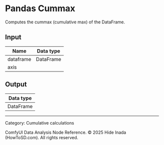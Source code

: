 # Pandas Cummax
Computes the cummax (cumulative max) of the DataFrame.

## Input
| Name | Data type |
|---|---|
| dataframe | DataFrame |
| axis |  |

## Output
| Data type |
|---|
| DataFrame |

<HR>
Category: Cumulative calculations

ComfyUI Data Analysis Node Reference. © 2025 Hide Inada (HowToSD.com). All rights reserved.
